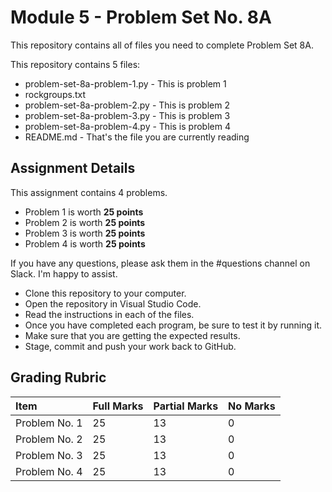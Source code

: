 # Module 5 - Problem Set No. 8A

This repository contains all of files you need to complete Problem Set 8A.

This repository contains 5 files:

- problem-set-8a-problem-1.py - This is problem 1
- rockgroups.txt
- problem-set-8a-problem-2.py - This is problem 2
- problem-set-8a-problem-3.py - This is problem 3
- problem-set-8a-problem-4.py - This is problem 4
- README.md - That's the file you are currently reading

## Assignment Details

This assignment contains 4 problems.

- Problem 1 is worth **25 points**
- Problem 2 is worth **25 points**
- Problem 3 is worth **25 points**
- Problem 4 is worth **25 points**

If you have any questions, please ask them in the #questions channel on Slack. I'm happy to assist.

- Clone this repository to your computer.
- Open the repository in Visual Studio Code.
- Read the instructions in each of the files.
- Once you have completed each program, be sure to test it by running it.
- Make sure that you are getting the expected results.
- Stage, commit and push your work back to GitHub.

## Grading Rubric

| Item          | Full Marks | Partial Marks | No Marks |
| :------------ | :--------- | :------------ | :------- |
| Problem No. 1 | 25         | 13            | 0        |
| Problem No. 2 | 25         | 13            | 0        |
| Problem No. 3 | 25         | 13            | 0        |
| Problem No. 4 | 25         | 13            | 0        |
